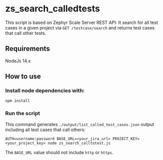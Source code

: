 # zs_search_calledtests
This script is based on Zephyr Scale Server REST API:
It search for all test cases in a given project via ```GET /testcase/search``` and returns test cases that call other tests.


## Requirements
NodeJs 14.x

## How to use

### Install node dependencies with:

```
npm install
```

### Run the script
This command generates ```./output/list_called_test_cases.json``` output including all test cases that call others:

```
AUTH=username:password BASE_URL=<your_jira_url> PROJECT_KEY=<your_project_key> node zs_search_calltotest.js
```
The ```BASE_URL``` value should not include ```http``` or ```https```.
